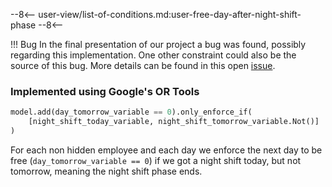 --8<--
user-view/list-of-conditions.md:user-free-day-after-night-shift-phase
--8<--

!!! Bug
    In the final presentation of our project a bug was found, possibly regarding this implementation. One other constraint could also be the source of this bug. More details can be found in this open [issue](https://github.com/CombiRWTH/StaffScheduling/issues/172).

### Implemented using Google's OR Tools

```python title="src/cp/constraints/free_day_after_night_shift_phase.py"
model.add(day_tomorrow_variable == 0).only_enforce_if(
    [night_shift_today_variable, night_shift_tomorrow_variable.Not()]
)
```

For each non hidden employee and each day we enforce the next day to be free (`day_tomorrow_variable == 0`) if we got a night shift today, but not tomorrow, meaning the night shift phase ends.
